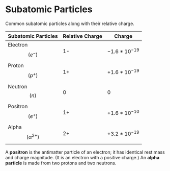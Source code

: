 # Subatomic Particles
Common subatomic particles along with their relative charge.

| Subatomic Particles    | Relative Charge | Charge              |
| ---------------------- | --------------- | ------------------- |
| Electron $$ (e^-) $$   | 1-              | $$ -1.6*10^{-19} $$ |
| Proton $$ (p^+) $$     | 1+              | $$ +1.6*10^{-19} $$ |
| Neutron $$ (n) $$      | 0               | 0                   |
| Positron $$ (e^+) $$  | 1+              | $$ +1.6*10^{-10} $$ |
| Alpha $$ (\alpha^{2+}) $$ | 2+              | $$ +3.2*10^{-19} $$ |                       |                 |                     |

A **positron** is the antimatter particle of an electron; it has identical rest mass and charge magnitude. (It is an electron with a positive charge.)
An **alpha particle** is made from two protons and two neutrons.